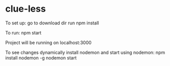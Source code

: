 # clue-less
To set up:
go to download dir 
run npm install

To run:
npm start

Project will be running on localhost:3000

To see changes dynamically install nodemon and start using nodemon:
npm install nodemon -g
nodemon start
